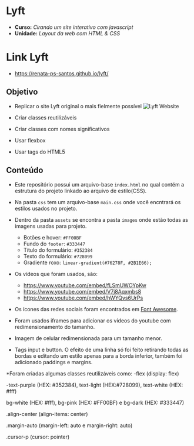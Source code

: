 # Lyft

* **Curso:** _Cirando um site interativo com javascript_
* **Unidade:** _Layout da web com HTML & CSS_

# Link Lyft

* https://renata-ps-santos.github.io/lyft/

## Objetivo

* Replicar o site Lyft original o mais fielmente possível
 ![Lyft Website](docs/fullpage.png)
 
* Criar classes reutilizáveis
* Criar classes com nomes significativos
* Usar flexbox
* Usar tags do HTML5

## Conteúdo

* Este repositório possui um arquivo-base `index.html` no qual contém a estrutura do projeto linkado ao arquivo de estilo(CSS).
* Na pasta `css` tem um arquivo-base `main.css` onde você encntrará os estilos usados no projeto.
* Dentro da pasta `assets` se encontra a pasta `images` onde estão todas as imagens usadas para projeto.


  - Botões e hover: `#FF00BF`
  - Fundo do `footer`: `#333447`
  - Título do formulário: `#352384`
  - Texto do formulário: `#728099`
  - Gradiente roxo: `linear-gradient(#76278F, #2B1E66);`
  
* Os vídeos que foram usados, são:
  - https://www.youtube.com/embed/fLSmUWOYpKw
  - https://www.youtube.com/embed/V7j8Aqxmbs8
  - https://www.youtube.com/embed/hWYQvs6UrPs


* Os ícones das redes sociais foram encontrados em [Font Awesome](http://fontawesome.io/).

* Foram usados iframes para adicionar os vídeos do youtube com redimensionamento do tamanho.

* Imagem de celular redimensionada para um tamanho menor.

* Tags input e button. O efeito de uma linha só foi feito retirando todas as bordas e editando um estilo apenas para a borda inferior, também foi adicionado paddings e margins.


*Foram criadas algumas classes reutilizáveis como: 
-flex (display: flex)

-text-purple (HEX: #352384), text-light (HEX:#728099), text-white (HEX: #fff)

bg-white (HEX: #fff), bg-pink (HEX: #FF00BF) e bg-dark (HEX: #333447)

.align-center (align-items: center)

.margin-auto (margin-left: auto e margin-right: auto)

.cursor-p (cursor: pointer)
